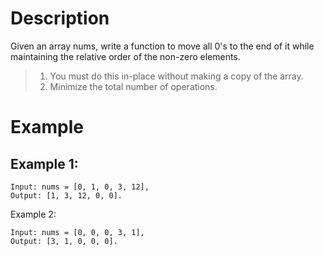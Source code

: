 # Description
Given an array nums, write a function to move all 0's to the end of it while maintaining the relative order of the non-zero elements.

> 1. You must do this in-place without making a copy of the array.
> 2. Minimize the total number of operations.

# Example
## Example 1:
```
Input: nums = [0, 1, 0, 3, 12],
Output: [1, 3, 12, 0, 0].
```
Example 2:
```
Input: nums = [0, 0, 0, 3, 1],
Output: [3, 1, 0, 0, 0].
```